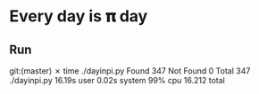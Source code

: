 # Every day is 𝛑 day

## Run 

git:(master) ✗ time ./dayinpi.py
Found  347
Not Found  0
Total  347
./dayinpi.py  16.19s user 0.02s system 99% cpu 16.212 total

